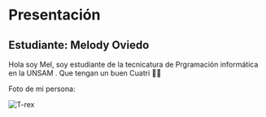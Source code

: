 # Presentación
## Estudiante: Melody Oviedo

Hola soy Mel, soy estudiante de la tecnicatura de Prgramación informática en la UNSAM .
Que tengan un buen Cuatri ✌🏻

Foto de mi persona:

![T-rex](https://github.com/algo1unsam/presentaciontp0-MelOviedo/assets/142355810/f00a0493-8156-4c4c-bc91-c9b7783c7d87)

